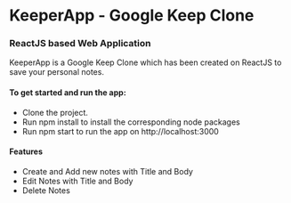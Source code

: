 # KeeperApp - Google Keep Clone

### ReactJS based Web Application ###

KeeperApp is a Google Keep Clone which has been created on ReactJS to save your personal notes.

#### To get started and run the app: ####

* Clone the project.
* Run npm install to install the corresponding node packages
* Run npm start to run the app on http://localhost:3000

#### Features ####
* Create and Add new notes with Title and Body
* Edit Notes with Title and Body
* Delete Notes

